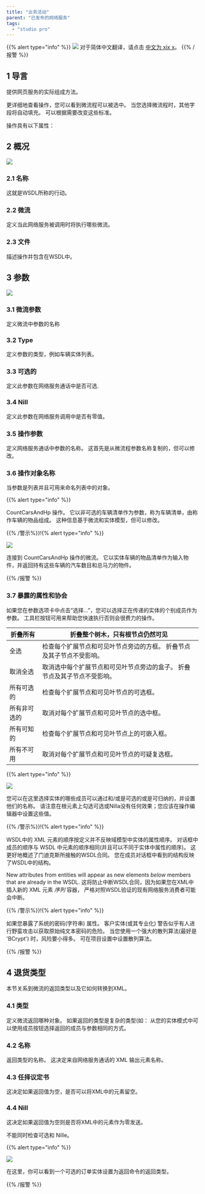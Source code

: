```yaml
---
title: "业务活动"
parent: "已发布的网络服务"
tags:
  - "studio pro"
---
```


{{% alert type="info" %}}
<img src="attachments/chinese-translation/china.png" style="display: inline-block; margin: 0" /> 对于简体中文翻译，请点击 [中文为 xix x](https://cdn.mendix.tencent-cloud.com/documentation/refguide8/operations.pdf)。
{{% /报警 %}}

## 1 导言

提供网页服务的实际组成方法。

更详细地查看操作，您可以看到微流程可以被选中。 当您选择微流程时，其他字段将自动填充。 可以根据需要改变这些标准。

操作具有以下属性：

## 2 概况

![](attachments/16713701/16843884.png)

### 2.1 名称

这就是WSDL所称的行动。

### 2.2 微流

定义当此网络服务被调用时将执行哪些微流。

### 2.3 文件

描述操作并包含在WSDL中。

## 3 参数

![](attachments/16713701/16843879.png)

### 3.1 微流参数

定义微流中参数的名称

### 3.2 Type

定义参数的类型，例如车辆实体列表。

### 3.3 可选的

定义此参数在网络服务通话中是否可选.

### 3.4 Nill

定义此参数在网络服务调用中是否有零值。

### 3.5 操作参数

定义网络服务通话中参数的名称。 这首先是从微流程参数名称复制的，但可以修改。

### 3.6 操作对象名称

当参数是列表并且可用来命名列表中的对象。

{{% alert type="info" %}}

CountCarsAndHp 操作。 它以非可选的车辆清单作为参数，称为车辆清单，由称作车辆的物品组成。 这种信息基于微流和实体模型，但可以修改。

{{% /警示%}}!{% alert type="info" %}}

![](attachments/16713701/918221.png)

连接到 CountCarsAndHp 操作的微流。 它以实体车辆的物品清单作为输入物件，并返回持有这些车辆的汽车数目和总马力的物件。

{{% /报警 %}}

### 3.7 暴露的属性和协会

如果您在参数选项卡中点击“选择...”，您可以选择正在传递的实体的个别成员作为参数。 工具栏按钮可用来帮助您快速执行否则会很费力的操作。

| 折叠所有   | 折叠整个树木，只有根节点仍然可见                      |
| ------ | ------------------------------------- |
| 全选     | 检查每个扩展节点和可见叶节点旁边的方框。 折叠节点及其子节点不受影响。   |
| 取消全选   | 取消选中每个扩展节点和可见叶节点旁边的盒子。 折叠节点及其子节点不受影响。 |
| 所有可选的  | 检查每个扩展节点和可见叶节点的可选框。                   |
| 所有非可选的 | 取消对每个扩展节点和可见叶节点的选中框。                  |
| 所有可知的  | 检查每个扩展节点和可见叶节点上的可嵌入框。                 |
| 所有不可用  | 取消对每个扩展节点和可见叶节点的可疑复选框。                |

{{% alert type="info" %}}

![](attachments/16713701/16843878.png)

您可以在这里选择实体的哪些成员可以通过和/或是可选的或是可归纳的，并设置他们的名称。 请注意在根元素上勾选可选或Nilla没有任何效果；您应该在操作编辑器中设置这些值。

{{% /警示%}}!{% alert type="info" %}}

WSDL中的 XML 元素的顺序按定义并不反映域模型中实体的属性顺序。 对话框中成员的顺序与 WSDL 中元素的顺序相同(并且可以不同于实体中属性的顺序)。 这更好地概述了门迪克斯所接触的WSDL合同。 您在成员对话框中看到的结构反映了WSDL中的结构。

New attributes from entities will appear as new elements _below_ members that are already in the WSDL. 这将防止中断WSDL合同，因为如果您在XML中插入新的 XML 元素 _序列_ 容器， 严格对照WSDL验证的现有网络服务消费者可能会中断。

{{% /警示%}}!{% alert type="info" %}}

如果您暴露了系统的密码(字符串) 属性。 客户实体(或其专业化) 警告似乎有人进行野蛮攻击以获取原始纯文本密码的危险。 当您使用一个强大的散列算法(最好是 'BCrypt') 时，风险要小得多。 可在项目设置中设置散列算法。

{{% /报警 %}}

## 4 退货类型

本节关系到微流的返回类型以及它如何转换到XML。

### 4.1 类型

定义微流返回哪种对象。 如果返回的类型是复杂的类型(如： 从您的实体模式中可以使用成员按钮选择返回的成员与参数相同的方式。

### 4.2 名称

返回类型的名称。 这决定来自网络服务通话的 XML 输出元素名称。

### 4.3 任择议定书

这决定如果返回值为空，是否可以将XML中的元素留空。

### 4.4 Nill

这决定如果返回值为空则是否将XML中的元素作为零发送。

不能同时检查可选和 Nille。

{{% alert type="info" %}}

![](attachments/16713701/16843880.png)

在这里，你可以看到一个可选的订单实体设置为返回命令的返回类型。

{{% /报警 %}}
